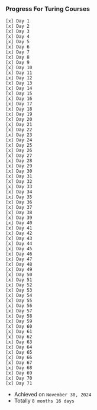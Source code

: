 ### Progress For Turing Courses

`[x] Day 1`\
`[x] Day 2`\
`[x] Day 3`\
`[x] Day 4`\
`[x] Day 5`\
`[x] Day 6`\
`[x] Day 7`\
`[x] Day 8`\
`[x] Day 9`\
`[x] Day 10`\
`[x] Day 11`\
`[x] Day 12`\
`[x] Day 13`\
`[x] Day 14`\
`[x] Day 15`\
`[x] Day 16`\
`[x] Day 17`\
`[x] Day 18`\
`[x] Day 19`\
`[x] Day 20`\
`[x] Day 21`\
`[x] Day 22`\
`[x] Day 23`\
`[x] Day 24`\
`[x] Day 25`\
`[x] Day 26`\
`[x] Day 27`\
`[x] Day 28`\
`[x] Day 29`\
`[x] Day 30`\
`[x] Day 31`\
`[x] Day 32`\
`[x] Day 33`\
`[x] Day 34`\
`[x] Day 35`\
`[x] Day 36`\
`[x] Day 37`\
`[x] Day 38`\
`[x] Day 39`\
`[x] Day 40`\
`[x] Day 41`\
`[x] Day 42`\
`[x] Day 43`\
`[x] Day 44`\
`[x] Day 45`\
`[x] Day 46`\
`[x] Day 47`\
`[x] Day 48`\
`[x] Day 49`\
`[x] Day 50`\
`[x] Day 51`\
`[x] Day 52`\
`[x] Day 53`\
`[x] Day 54`\
`[x] Day 55`\
`[x] Day 56`\
`[x] Day 57`\
`[x] Day 58`\
`[x] Day 59`\
`[x] Day 60`\
`[x] Day 61`\
`[x] Day 62`\
`[x] Day 63`\
`[x] Day 64`\
`[x] Day 65`\
`[x] Day 66`\
`[x] Day 67`\
`[x] Day 68`\
`[x] Day 69`\
`[x] Day 70`\
`[x] Day 71`

- Achieved on `November 30, 2024` 
- Totally `8 months 16 days`
